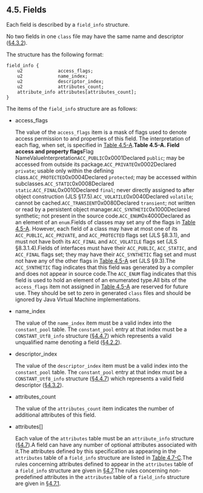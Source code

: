 ## 4.5. Fields

Each field is described by a `field_info` structure.

No two fields in one `class` file may have the same name and descriptor ([§4.3.2](#jvms-4.3.2)).

The structure has the following format:

```
field_info {
    u2             access_flags;
    u2             name_index;
    u2             descriptor_index;
    u2             attributes_count;
    attribute_info attributes[attributes_count];
}

```

The items of the `field_info` structure are as follows:

- access_flags

  The value of the `access_flags` item is a mask of flags used to denote access permission to and properties of this field. The interpretation of each flag, when set, is specified in [Table 4.5-A](#jvms-4.5-200-A.1).**Table 4.5-A. Field access and property flags**Flag NameValueInterpretation`ACC_PUBLIC`0x0001Declared `public`; may be accessed from outside its package.`ACC_PRIVATE`0x0002Declared `private`; usable only within the defining class.`ACC_PROTECTED`0x0004Declared `protected`; may be accessed within subclasses.`ACC_STATIC`0x0008Declared `static`.`ACC_FINAL`0x0010Declared `final`; never directly assigned to after object construction (JLS §17.5).`ACC_VOLATILE`0x0040Declared `volatile`; cannot be cached.`ACC_TRANSIENT`0x0080Declared `transient`; not written or read by a persistent object manager.`ACC_SYNTHETIC`0x1000Declared synthetic; not present in the source code.`ACC_ENUM`0x4000Declared as an element of an `enum`.Fields of classes may set any of the flags in [Table 4.5-A](#jvms-4.5-200-A.1). However, each field of a class may have at most one of its `ACC_PUBLIC`, `ACC_PRIVATE`, and `ACC_PROTECTED` flags set (JLS §8.3.1), and must not have both its `ACC_FINAL` and `ACC_VOLATILE` flags set (JLS §8.3.1.4).Fields of interfaces must have their `ACC_PUBLIC`, `ACC_STATIC`, and `ACC_FINAL` flags set; they may have their `ACC_SYNTHETIC` flag set and must not have any of the other flags in [Table 4.5-A](#jvms-4.5-200-A.1) set (JLS §9.3).The `ACC_SYNTHETIC` flag indicates that this field was generated by a compiler and does not appear in source code.The `ACC_ENUM` flag indicates that this field is used to hold an element of an enumerated type.All bits of the `access_flags` item not assigned in [Table 4.5-A](#jvms-4.5-200-A.1) are reserved for future use. They should be set to zero in generated `class` files and should be ignored by Java Virtual Machine implementations.

- name_index

  The value of the `name_index` item must be a valid index into the `constant_pool` table. The `constant_pool` entry at that index must be a `CONSTANT_Utf8_info` structure ([§4.4.7](#jvms-4.4.7)) which represents a valid unqualified name denoting a field ([§4.2.2](#jvms-4.2.2)).

- descriptor_index

  The value of the `descriptor_index` item must be a valid index into the `constant_pool` table. The `constant_pool` entry at that index must be a `CONSTANT_Utf8_info` structure ([§4.4.7](#jvms-4.4.7)) which represents a valid field descriptor ([§4.3.2](#jvms-4.3.2)).

- attributes_count

  The value of the `attributes_count` item indicates the number of additional attributes of this field.

- attributes[]

  Each value of the `attributes` table must be an `attribute_info` structure ([§4.7](#jvms-4.7)).A field can have any number of optional attributes associated with it.The attributes defined by this specification as appearing in the `attributes` table of a `field_info` structure are listed in [Table 4.7-C](#jvms-4.7-320).The rules concerning attributes defined to appear in the `attributes` table of a `field_info` structure are given in [§4.7](#jvms-4.7).The rules concerning non-predefined attributes in the `attributes` table of a `field_info` structure are given in [§4.7.1](#jvms-4.7.1). 

  ​